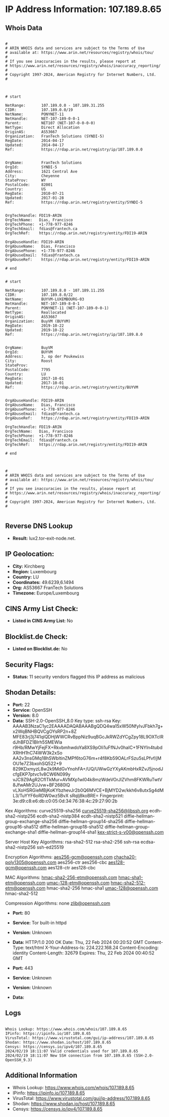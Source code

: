 # IP Address Information: 107.189.8.65

## Whois Data
```

#
# ARIN WHOIS data and services are subject to the Terms of Use
# available at: https://www.arin.net/resources/registry/whois/tou/
#
# If you see inaccuracies in the results, please report at
# https://www.arin.net/resources/registry/whois/inaccuracy_reporting/
#
# Copyright 1997-2024, American Registry for Internet Numbers, Ltd.
#



# start

NetRange:       107.189.0.0 - 107.189.31.255
CIDR:           107.189.0.0/19
NetName:        PONYNET-11
NetHandle:      NET-107-189-0-0-1
Parent:         NET107 (NET-107-0-0-0-0)
NetType:        Direct Allocation
OriginAS:       AS53667
Organization:   FranTech Solutions (SYNDI-5)
RegDate:        2014-04-17
Updated:        2014-04-17
Ref:            https://rdap.arin.net/registry/ip/107.189.0.0


OrgName:        FranTech Solutions
OrgId:          SYNDI-5
Address:        1621 Central Ave
City:           Cheyenne
StateProv:      WY
PostalCode:     82001
Country:        US
RegDate:        2010-07-21
Updated:        2017-01-28
Ref:            https://rdap.arin.net/registry/entity/SYNDI-5


OrgTechHandle: FDI19-ARIN
OrgTechName:   Dias, Francisco 
OrgTechPhone:  +1-778-977-8246 
OrgTechEmail:  fdias@frantech.ca
OrgTechRef:    https://rdap.arin.net/registry/entity/FDI19-ARIN

OrgAbuseHandle: FDI19-ARIN
OrgAbuseName:   Dias, Francisco 
OrgAbusePhone:  +1-778-977-8246 
OrgAbuseEmail:  fdias@frantech.ca
OrgAbuseRef:    https://rdap.arin.net/registry/entity/FDI19-ARIN

# end


# start

NetRange:       107.189.8.0 - 107.189.11.255
CIDR:           107.189.8.0/22
NetName:        BUYVM-LUXEMBOURG-03
NetHandle:      NET-107-189-8-0-1
Parent:         PONYNET-11 (NET-107-189-0-0-1)
NetType:        Reallocated
OriginAS:       AS53667
Organization:   BuyVM (BUYVM)
RegDate:        2019-10-22
Updated:        2019-10-22
Ref:            https://rdap.arin.net/registry/ip/107.189.8.0


OrgName:        BuyVM
OrgId:          BUYVM
Address:        3, op der Poukewiss
City:           Roost
StateProv:      
PostalCode:     7795
Country:        LU
RegDate:        2017-10-01
Updated:        2017-10-01
Ref:            https://rdap.arin.net/registry/entity/BUYVM


OrgAbuseHandle: FDI19-ARIN
OrgAbuseName:   Dias, Francisco 
OrgAbusePhone:  +1-778-977-8246 
OrgAbuseEmail:  fdias@frantech.ca
OrgAbuseRef:    https://rdap.arin.net/registry/entity/FDI19-ARIN

OrgTechHandle: FDI19-ARIN
OrgTechName:   Dias, Francisco 
OrgTechPhone:  +1-778-977-8246 
OrgTechEmail:  fdias@frantech.ca
OrgTechRef:    https://rdap.arin.net/registry/entity/FDI19-ARIN

# end



#
# ARIN WHOIS data and services are subject to the Terms of Use
# available at: https://www.arin.net/resources/registry/whois/tou/
#
# If you see inaccuracies in the results, please report at
# https://www.arin.net/resources/registry/whois/inaccuracy_reporting/
#
# Copyright 1997-2024, American Registry for Internet Numbers, Ltd.
#


```
## Reverse DNS Lookup
- **Result:** lux2.tor-exit-node.net.

## IP Geolocation:
- **City:** Kirchberg
- **Region:** Luxembourg
- **Country:** LU
- **Coordinates:** 49.6239,6.1494
- **Org:** AS53667 FranTech Solutions
- **Timezone:** Europe/Luxembourg

## CINS Army List Check:
- **Listed in CINS Army List:** 
No

## Blocklist.de Check:
- **Listed on Blocklist.de:** 
No

## Security Flags:
- **Status:** 11 security vendors flagged this IP address as malicious

## Shodan Details:
- **Port:** 22
- **Service:** OpenSSH
- **Version:** 8.0
- **Data:** SSH-2.0-OpenSSH_8.0
Key type: ssh-rsa
Key: AAAAB3NzaC1yc2EAAAADAQABAAABgQDQ4wa15xW50NfyIvJFbkh7g+x2WqBNHBQVCgOYsRP2n+8Z
MFE83rj3j741qlQDHjWWCRvBppNiz9uqBGcJkRWZdYCgZpy18L9OXTclRdJhBFDZ1BIrh5SMEWla
r9Hb/RMwYjFejFX+RkvbmhwdoYa8XS9pOIi1uFfNJv0haIC+1FNYIn4tubdXRHH1hC74WW3k2xSo
AA2v3nsGMq18hSWbltinZMPf6toG76m+r4f8Kb59OALrFSzu5sLPfvf/jMOU1e7Z3bxohSQ522+9
829KDxmyzL8w2k9MdGvYnohFA+/UQ/UWwGzYXyAKmbHxRZvJ5jnodJcfgEKP7ptvc1v8CW6N099y
vJC9Z9AgR2CfITkMur+AVMXp1wI04k8mzWdeVOrJlZVhm8FKWRuTwtV8JfwAMr2UJvw+BF2680lQ
vLXoHSRGieMBjKoKYbzhevJr2b0Q6MVCE+BjMYD2w/kkh6v8utxSg4dML3/TuYYF6oRDW0wz5BvX
sRqlj8koBRE=
Fingerprint: 3e:d9:c8:e6:db:c0:05:0d:34:76:38:4c:29:27:90:2b

Kex Algorithms:
	curve25519-sha256
	curve25519-sha256@libssh.org
	ecdh-sha2-nistp256
	ecdh-sha2-nistp384
	ecdh-sha2-nistp521
	diffie-hellman-group-exchange-sha256
	diffie-hellman-group14-sha256
	diffie-hellman-group16-sha512
	diffie-hellman-group18-sha512
	diffie-hellman-group-exchange-sha1
	diffie-hellman-group14-sha1
	kex-strict-s-v00@openssh.com

Server Host Key Algorithms:
	rsa-sha2-512
	rsa-sha2-256
	ssh-rsa
	ecdsa-sha2-nistp256
	ssh-ed25519

Encryption Algorithms:
	aes256-gcm@openssh.com
	chacha20-poly1305@openssh.com
	aes256-ctr
	aes256-cbc
	aes128-gcm@openssh.com
	aes128-ctr
	aes128-cbc

MAC Algorithms:
	hmac-sha2-256-etm@openssh.com
	hmac-sha1-etm@openssh.com
	umac-128-etm@openssh.com
	hmac-sha2-512-etm@openssh.com
	hmac-sha2-256
	hmac-sha1
	umac-128@openssh.com
	hmac-sha2-512

Compression Algorithms:
	none
	zlib@openssh.com


- **Port:** 80
- **Service:** Tor built-in httpd
- **Version:** Unknown
- **Data:** HTTP/1.0 200 OK
Date: Thu, 22 Feb 2024 00:20:52 GMT
Content-Type: text/html
X-Your-Address-Is: 224.222.168.24
Content-Encoding: identity
Content-Length: 32679
Expires: Thu, 22 Feb 2024 00:40:52 GMT



- **Port:** 443
- **Service:** Unknown
- **Version:** Unknown
- **Data:** 

## Logs
```

Whois Lookup: https://www.whois.com/whois/107.189.8.65
IPinfo: https://ipinfo.io/107.189.8.65
VirusTotal: https://www.virustotal.com/gui/ip-address/107.189.8.65
Shodan: https://www.shodan.io/host/107.189.8.65
Censys: https://censys.io/ipv4/107.189.8.65
2024/02/19 18:11:07 Valid credentials used for 107.189.8.65
2024/02/19 18:11:07 New SSH connection from 107.189.8.65 (SSH-2.0-OpenSSH_9.3)

```
## Additional Information
- Whois Lookup: https://www.whois.com/whois/107.189.8.65
- IPinfo: https://ipinfo.io/107.189.8.65
- VirusTotal: https://www.virustotal.com/gui/ip-address/107.189.8.65
- Shodan: https://www.shodan.io/host/107.189.8.65
- Censys: https://censys.io/ipv4/107.189.8.65

